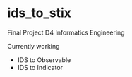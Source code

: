 # ids_to_stix
Final Project D4 Informatics Engineering

Currently working 
- IDS to Observable
- IDS to Indicator
